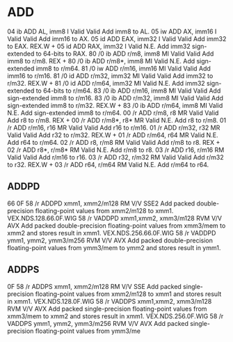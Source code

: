 ADD
===

04 ib ADD AL, imm8 I Valid Valid Add imm8 to AL.
05 iw ADD AX, imm16 I Valid Valid Add imm16 to AX.
05 id ADD EAX, imm32 I Valid Valid Add imm32 to EAX.
REX.W + 05 id ADD RAX, imm32 I Valid N.E. Add imm32 sign-extended to 64-bits to RAX.
80 /0 ib ADD r/m8, imm8 MI Valid Valid Add imm8 to r/m8.
REX + 80 /0 ib ADD r/m8*, imm8 MI Valid N.E. Add sign-extended imm8 to r/m64.
81 /0 iw ADD r/m16, imm16 MI Valid Valid Add imm16 to r/m16.
81 /0 id ADD r/m32, imm32 MI Valid Valid Add imm32 to r/m32.
REX.W + 81 /0 id ADD r/m64, imm32 MI Valid N.E. Add imm32 sign-extended to 64-bits to r/m64.
83 /0 ib ADD r/m16, imm8 MI Valid Valid Add sign-extended imm8 to r/m16.
83 /0 ib ADD r/m32, imm8 MI Valid Valid Add sign-extended imm8 to r/m32.
REX.W + 83 /0 ib ADD r/m64, imm8 MI Valid N.E. Add sign-extended imm8 to r/m64.
00 /r ADD r/m8, r8 MR Valid Valid Add r8 to r/m8.
REX + 00 /r ADD r/m8*, r8* MR Valid N.E. Add r8 to r/m8.
01 /r ADD r/m16, r16 MR Valid Valid Add r16 to r/m16.
01 /r ADD r/m32, r32 MR Valid Valid Add r32 to r/m32.
REX.W + 01 /r ADD r/m64, r64 MR Valid N.E. Add r64 to r/m64.
02 /r ADD r8, r/m8 RM Valid Valid Add r/m8 to r8.
REX + 02 /r ADD r8*, r/m8* RM Valid N.E. Add r/m8 to r8.
03 /r ADD r16, r/m16 RM Valid Valid Add r/m16 to r16.
03 /r ADD r32, r/m32 RM Valid Valid Add r/m32 to r32.
REX.W + 03 /r ADD r64, r/m64 RM Valid N.E. Add r/m64 to r64.

## ADDPD

66 0F 58 /r
ADDPD xmm1, xmm2/m128
RM V/V SSE2 Add packed double-precision floating-point 
values from xmm2/m128 to xmm1.
VEX.NDS.128.66.0F.WIG 58 /r
VADDPD xmm1,xmm2, xmm3/m128
RVM V/V AVX Add packed double-precision floating-point 
values from xmm3/mem to xmm2 and stores 
result in xmm1.
VEX.NDS.256.66.0F.WIG 58 /r
VADDPD ymm1, ymm2, ymm3/m256
RVM V/V AVX Add packed double-precision floating-point 
values from ymm3/mem to ymm2 and stores 
result in ymm1.

## ADDPS

0F 58 /r
ADDPS xmm1, xmm2/m128
RM V/V SSE Add packed single-precision floating-point 
values from xmm2/m128 to xmm1 and stores 
result in xmm1.
VEX.NDS.128.0F.WIG 58 /r
VADDPS xmm1,xmm2, xmm3/m128
RVM V/V AVX Add packed single-precision floating-point 
values from xmm3/mem to xmm2 and stores 
result in xmm1.
VEX.NDS.256.0F.WIG 58 /r
VADDPS ymm1, ymm2, ymm3/m256
RVM V/V AVX Add packed single-precision floating-point 
values from ymm3/me
